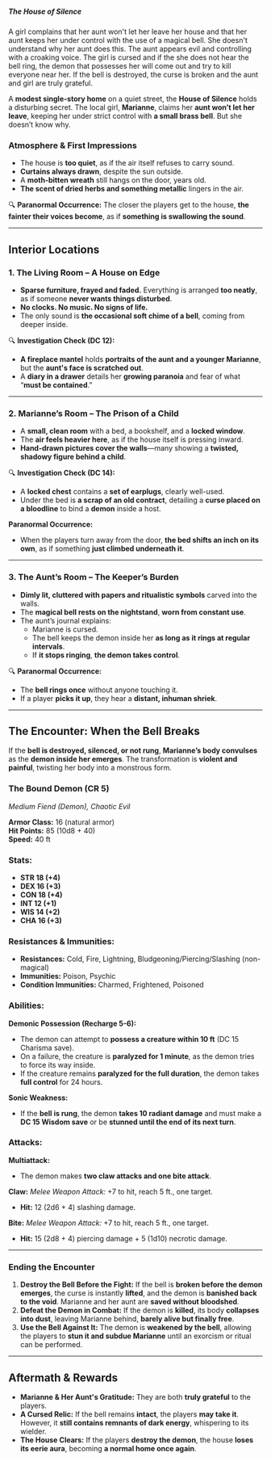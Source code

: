 ##### The House of Silence

A girl complains that her aunt won't let her leave her house and that her aunt keeps her under control with the use of a magical bell. She doesn't understand why her aunt does this.
The aunt appears evil and controlling with a croaking voice.
The girl is cursed and if the she does not hear the bell ring, the demon that possesses her will come out and try to kill everyone near her.
If the bell is destroyed, the curse is broken and the aunt and girl are truly grateful.

A **modest single-story home** on a quiet street, the **House of Silence** holds a disturbing secret. The local girl, **Marianne**, claims her **aunt won’t let her leave**, keeping her under strict control with **a small brass bell**. But she doesn’t know why.

### **Atmosphere & First Impressions**

- The house is **too quiet**, as if the air itself refuses to carry sound.
- **Curtains always drawn**, despite the sun outside.
- A **moth-bitten wreath** still hangs on the door, years old.
- **The scent of dried herbs and something metallic** lingers in the air.

🔍 **Paranormal Occurrence:** The closer the players get to the house, **the fainter their voices become**, as if **something is swallowing the sound**.

---

## **Interior Locations**

### **1. The Living Room – A House on Edge**

- **Sparse furniture, frayed and faded.** Everything is arranged **too neatly**, as if someone **never wants things disturbed**.
- **No clocks. No music. No signs of life.**
- The only sound is **the occasional soft chime of a bell**, coming from deeper inside.

🔍 **Investigation Check (DC 12):**
- **A fireplace mantel** holds **portraits of the aunt and a younger Marianne**, but the **aunt's face is scratched out**.
- A **diary in a drawer** details her **growing paranoia** and fear of what “**must be contained**.”

---

### **2. Marianne’s Room – The Prison of a Child**

- A **small, clean room** with a bed, a bookshelf, and a **locked window**.
- The **air feels heavier here**, as if the house itself is pressing inward.
- **Hand-drawn pictures cover the walls**—many showing a **twisted, shadowy figure behind a child**.

🔍 **Investigation Check (DC 14):**
- A **locked chest** contains a **set of earplugs**, clearly well-used.
- Under the bed is **a scrap of an old contract**, detailing a **curse placed on a bloodline** to bind a **demon** inside a host.

**Paranormal Occurrence:**
- When the players turn away from the door, **the bed shifts an inch on its own**, as if something **just climbed underneath it**.

---

### **3. The Aunt’s Room – The Keeper’s Burden**

- **Dimly lit, cluttered with papers and ritualistic symbols** carved into the walls.
- The **magical bell rests on the nightstand**, **worn from constant use**.
- The aunt’s journal explains:
    - Marianne is cursed.
    - The bell keeps the demon inside her **as long as it rings at regular intervals**.
    - If **it stops ringing**, **the demon takes control**.

🔍 **Paranormal Occurrence:**
- The **bell rings once** without anyone touching it.
- If a player **picks it up**, they hear a **distant, inhuman shriek**.

---

## **The Encounter: When the Bell Breaks**

If the **bell is destroyed, silenced, or not rung**, **Marianne’s body convulses** as the **demon inside her emerges**. The transformation is **violent and painful**, twisting her body into a monstrous form.

### **The Bound Demon (CR 5)**

_Medium Fiend (Demon), Chaotic Evil_

**Armor Class:** 16 (natural armor)  
**Hit Points:** 85 (10d8 + 40)  
**Speed:** 40 ft

### **Stats:**

- **STR 18 (+4)**
- **DEX 16 (+3)**
- **CON 18 (+4)**
- **INT 12 (+1)**
- **WIS 14 (+2)**
- **CHA 16 (+3)**

### **Resistances & Immunities:**

- **Resistances:** Cold, Fire, Lightning, Bludgeoning/Piercing/Slashing (non-magical)
- **Immunities:** Poison, Psychic
- **Condition Immunities:** Charmed, Frightened, Poisoned

### **Abilities:**

**Demonic Possession (Recharge 5-6):**
- The demon can attempt to **possess a creature within 10 ft** (DC 15 Charisma save).
- On a failure, the creature is **paralyzed for 1 minute**, as the demon tries to force its way inside.
- If the creature remains **paralyzed for the full duration**, the demon takes **full control** for 24 hours.

**Sonic Weakness:**
- If the **bell is rung**, the demon **takes 10 radiant damage** and must make a **DC 15 Wisdom save** or be **stunned until the end of its next turn**.

### **Attacks:**

**Multiattack:**
- The demon makes **two claw attacks and one bite attack**.

**Claw:** _Melee Weapon Attack:_ +7 to hit, reach 5 ft., one target.
- **Hit:** 12 (2d6 + 4) slashing damage.

**Bite:** _Melee Weapon Attack:_ +7 to hit, reach 5 ft., one target.
- **Hit:** 15 (2d8 + 4) piercing damage + 5 (1d10) necrotic damage.

---

### **Ending the Encounter**

1. **Destroy the Bell Before the Fight:** If the bell is **broken before the demon emerges**, the curse is instantly **lifted**, and the demon is **banished back to the void**. Marianne and her aunt are **saved without bloodshed**.
2. **Defeat the Demon in Combat:** If the demon is **killed**, its body **collapses into dust**, leaving Marianne behind, **barely alive but finally free**.
3. **Use the Bell Against It:** The demon is **weakened by the bell**, allowing the players to **stun it and subdue Marianne** until an exorcism or ritual can be performed.

---

## **Aftermath & Rewards**

- **Marianne & Her Aunt's Gratitude:** They are both **truly grateful** to the players.
- **A Cursed Relic:** If the bell remains **intact**, the players **may take it**. However, it **still contains remnants of dark energy**, whispering to its wielder.
- **The House Clears:** If the players **destroy the demon**, the house **loses its eerie aura**, becoming **a normal home once again**.